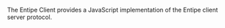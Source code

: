 [//]: # (-*- ispell-local-dictionary: "american" -*-)

The Entipe Client provides a JavaScript implementation of the Entipe
client server protocol.
